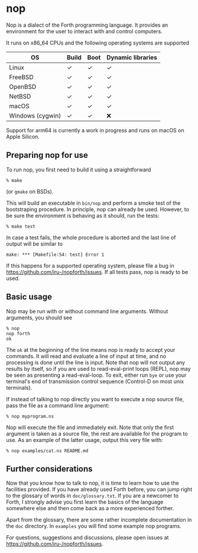 # nop
Nop is a dialect of the Forth programming language. It provides an environment
for the user to interact with and control computers.

It runs on x86_64 CPUs and the following operating systems are supported

 OS              | Build | Boot | Dynamic libraries |
-----------------|-------|------|-------------------|
Linux            | ✓     | ✓    | ✓                 |
FreeBSD          | ✓     | ✓    | ✓                 |
OpenBSD          | ✓     | ✓    | ✓                 |
NetBSD           | ✓     | ✓    | ✓                 |
macOS            | ✓     | ✓    | ✓                 |
Windows (cygwin) | ✓     | ✓    | ❌                |

Support for arm64 is currently a work in progress and runs on macOS on Apple Silicon.


## Preparing nop for use
To run nop, you first need to build it using a straightforward

```
% make
```

(or `gmake` on BSDs).


This will build an executable in `bin/nop` and perform a smoke test of the
bootstraping procedure. In principle, nop can already be used. However, to be
sure the environment is behaving as it should, run the tests:

```
% make test
```

In case a test fails, the whole procedure is aborted and the last line of
output will be similar to

```
make: *** [Makefile:54: test] Error 1
```

If this happens for a supported operating system, please file a bug in
https://github.com/iru-/nopforth/issues. If all tests pass, nop is ready to be
used.

## Basic usage
Nop may be run with or without command line arguments. Without arguments, you
should see

```
% nop
nop forth
ok 
```

The `ok` at the beginning of the line means nop is ready to accept your
commands. It will read and evaluate a line of input at time, and no processing
is done until the line is input. Note that nop will not output any results by
itself, so if you are used to read-eval-print loops (REPL), nop may be seen as
presenting a read-eval-loop. To exit, either run `bye` or use your terminal's
end of transmission control sequence (Control-D on most unix terminals).

If instead of talking to nop directly you want to execute a nop source file,
pass the file as a command line argument:

```
% nop myprogram.ns
```

Nop will execute the file and immediately exit. Note that only the first
argument is taken as a source file, the rest are available for the program to
use. As an example of the latter usage, output this very file with:

```
% nop examples/cat.ns README.md
```

## Further considerations
Now that you know how to talk to nop, it is time to learn how to use the
facilities provided. If you have already used Forth before, you can jump right
to the glossary of words in `doc/glossary.txt`. If you are a newcomer to Forth,
I strongly advise you first learn the basics of the language somewhere else and
then come back as a more experienced forther.

Apart from the glossary, there are some rather incomplete documentation in the
`doc` directory. In `examples` you will find some example nop programs.

For questions, suggestions and discussions, please open issues at
https://github.com/iru-/nopforth/issues.
